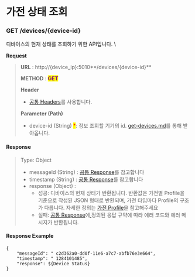 # 가전 상태 조회

### GET /devices/{device-id}

디바이스의 현재 상태를 조회하기 위한 API입니다. \


**Request**

> **URL** : http://{device\_ip}:5010**/devices/{device-id}**
>
> **METHOD** : <mark style="color:purple;">**GET**</mark>
>
> **Header**&#x20;
>
> * [공통 Headers](broken-reference)를 사용합니다.
>
> **Parameter (Path)**
>
> * device-id (String) <mark style="color:red;">\*</mark>: 정보 조회할 기기의 id.  [get-devices.md](get-devices.md "mention")를 통해 받아옵니다.



#### Response

> Type: Object
>
> * messageId (String) : [공통 Response](common-response.md#undefined-1)를 참고합니다
> * timestamp (String) : [공통 Response](common-response.md#undefined-1)를 참고합니다
> * response (Object) :&#x20;
>   * 성공: 디바이스의 현재 상태가 반환됩니다. 반환값은 가전별 Profile을 기준으로 작성된 JSON 형태로 반환되며, 가전 타입마다 Profile의 구조가 다릅니다. 자세한 정의는 [가전 Profile](https://developer.damda.lge.com/docs/thinq/profile/washer)을 참고해주세요
>   * 실패: [공통 Response](common-response.md)에[ ](common-response.md)정의된 응답 규약에 따라 에러 코드와 에러 메시지가 반환됩니다.

#### Response Example

```
{
    "messageId": " c2d362a0-dd0f-11e6-a7c7-abfb76e3e664",
    "timestamp": " 1284101485",
    "response": ${Device Status}
}
```
